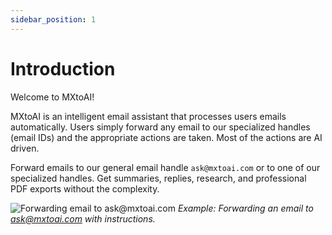 ```yaml
---
sidebar_position: 1
---
```


# Introduction

Welcome to MXtoAI!

MXtoAI is an intelligent email assistant that processes users emails automatically. Users simply forward any email to our specialized handles (email IDs) and the appropriate actions are taken. Most of the actions are AI driven.

Forward emails to our general email handle `ask@mxtoai.com` or to one of our specialized handles. Get summaries, replies, research, and professional PDF exports without the complexity.

![Forwarding email to ask@mxtoai.com](/img/mxtoai-ask.gif)
*Example: Forwarding an email to ask@mxtoai.com with instructions.*
